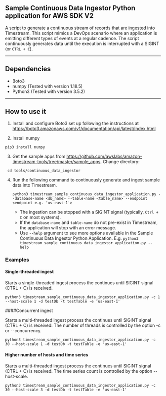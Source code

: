 ## Sample Continuous Data Ingestor Python application for AWS SDK V2

A script to generate a continuous stream of records that are ingested into Timestream. This script mimics a DevOps scenario where an application is emitting different types of events at a regular cadence. The script continuously generates data until the execution is interrupted with a SIGINT (or `CTRL + C`).

--- 
## Dependencies
- Boto3
- numpy (Tested with version 1.18.5)
- Python3 (Tested with version 3.5.2)

----
## How to use it

1. Install and configure Boto3 set up following the instructions at https://boto3.amazonaws.com/v1/documentation/api/latest/index.html

2. Install numpy 
```
pip3 install numpy
```

3. Get the sample apps from https://github.com/awslabs/amazon-timestream-tools/tree/master/sample_apps. Change directory:
```
 cd tools/continuous_data_ingestor
```  

4. Run the following command to continuously generate and ingest sample data into Timestream. 
   
    ```    
    python3 timestream_sample_continuous_data_ingestor_application.py --database-name <db_name> --table-name <table_name> --endpoint <endpoint e.g. 'us-east-1'>
    ```
    
    - The ingestion can be stopped with a SIGINT signal (typically, `Ctrl + C` on most systems).
    - If the `database-name` and `table-name` do not pre-exist in Timestream, the application will stop with an error message.
    - Use `--help` argument to see more options available in the Sample Continuous Data Ingestor Python Application.
     E.g. ```python3 timestream_sample_continuous_data_ingestor_application.py --help```
    
### Examples
#### Single-threaded ingest
Starts a single-threaded ingest process the continues until SIGINT signal (CTRL + C) is received.
```
python3 timestream_sample_continuous_data_ingestor_application.py -c 1 --host-scale 1 -d testDb -t testTable -e 'us-east-1'
```

####Concurrent ingest

Starts a multi-threaded ingest process the continues until SIGINT signal (CTRL + C) is received. The number of threads is controlled by the option -c or --concurrency.
```
python3 timestream_sample_continuous_data_ingestor_application.py -c 30 --host-scale 1 -d testDb -t testTable -e 'us-east-1'
```

#### Higher number of hosts and time series

Starts a multi-threaded ingest process the continues until SIGINT signal (CTRL + C) is received. The time series count is controlled by the option --host-scale.

```
python3 timestream_sample_continuous_data_ingestor_application.py -c 30 --host-scale 3 -d testDb -t testTable -e 'us-east-1'
```






